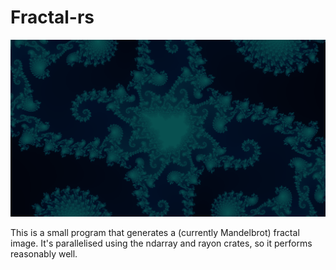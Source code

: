 # Fractal-rs

<img src="./out.png">

This is a small program that generates a (currently Mandelbrot) fractal image. It's parallelised using the ndarray and rayon crates, so it performs reasonably well.
